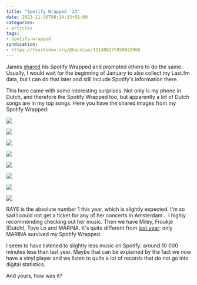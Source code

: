 ```yaml
---
title: "Spotify Wrapped '23"
date: 2023-11-30T08:14:33+01:00
categories:
- articles
tags:
- spotify-wrapped
syndication:
- https://fosstodon.org/@hacdias/111498275850620866
---
```


James [shared](https://jamesg.blog/2023/11/29/spotify-wrapped/) his Spotify Wrapped and prompted others to do the same. Usually, I would wait for the beginning of January to also collect my Last.fm data, but I can do that later and still include Spotify's information there.

<!--more-->

This here came with some interesting surprises. Not only is my phone in Dutch, and therefore the Spotify Wrapped too, but apparently a lot of Dutch songs are in my top songs. Here you have the shared images from my Spotify Wrapped:

<div class='fg fw' style='grid-template-columns: repeat(4, 1fr)'>

![](cdn:/2023-11-spotify-wrapped-genres)

![](cdn:/2023-11-spotify-wrapped-nijmegen)

![](cdn:/2023-11-spotify-wrapped-minutes)

![](cdn:/2023-11-spotify-wrapped-vampier)

![](cdn:/2023-11-spotify-wrapped-top-nummer)

![](cdn:/2023-11-spotify-wrapped-favorite-songs)

![](cdn:/2023-11-spotify-wrapped-top-artist)

![](cdn:/2023-11-spotify-wrapped-favorite-artists)

</div>

RAYE is the absolute number 1 this year, which is slightly expected. I'm so sad I could not get a ticket for any of her concerts in Amsterdam... I highly recommending checking out her music. Then we have Miley, Froukje (Dutch), Tove Lo and MARINA. It's quite different from [last year](/2023/01/02/year-in-music/): only MARINA survived my Spotify Wrapped.

I seem to have listened to slightly less music on Spotify: around 10 000 minutes less than last year. Maybe that can be explained by the fact we now have a vinyl player and we listen to quite a lot of records that do not go into digital statistics.

And yours, how was it?
